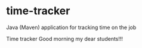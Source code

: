 # time-tracker
Java (Maven) application for tracking time on the job

Time tracker
Good morning my dear students!!!
